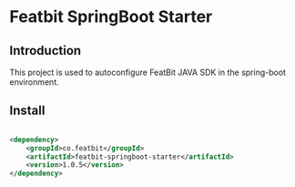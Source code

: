# Featbit SpringBoot Starter

## Introduction

This project is used to autoconfigure FeatBit JAVA SDK in the spring-boot environment.

## Install
```xml

<dependency>
    <groupId>co.featbit</groupId>
    <artifactId>featbit-springboot-starter</artifactId>
    <version>1.0.5</version>
</dependency>

```
